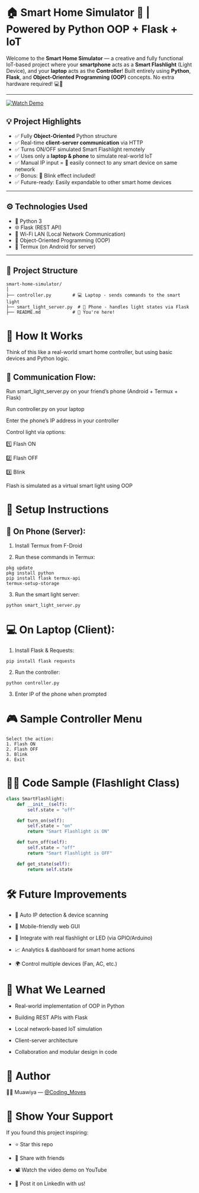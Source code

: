 # 🏠 Smart Home Simulator 🔦 | Powered by Python OOP + Flask + IoT

Welcome to the **Smart Home Simulator** — a creative and fully functional IoT-based project where your **smartphone** acts as a **Smart Flashlight** (Light Device), and your **laptop** acts as the **Controller**! Built entirely using **Python**, **Flask**, and **Object-Oriented Programming (OOP)** concepts. No extra hardware required! 💻📱

---
[![Watch Demo](thumbnail.jpg)](https://www.linkedin.com/posts/contactmuawia_python-oop-iot-activity-7317201126267777024-MT_F?utm_source=share&utm_medium=member_desktop&rcm=ACoAAE83puMB2usKBg0a3tbcCz_4_33IjoRwOfw)
## 💡 Project Highlights

- ✅ Fully **Object-Oriented** Python structure
- ✅ Real-time **client-server communication** via HTTP
- ✅ Turns ON/OFF simulated Smart Flashlight remotely
- ✅ Uses only a **laptop & phone** to simulate real-world IoT
- ✅ Manual IP input = 🔌 easily connect to any smart device on same network
- ✅ Bonus: 🔁 Blink effect included!
- ✅ Future-ready: Easily expandable to other smart home devices

---

## ⚙️ Technologies Used

- 🐍 Python 3
- 🌐 Flask (REST API)
- 📡 Wi-Fi LAN (Local Network Communication)
- 🧠 Object-Oriented Programming (OOP)
- 📱 Termux (on Android for server)

---

## 🧱 Project Structure

```
smart-home-simulator/
│
├── controller.py        # 💻 Laptop - sends commands to the smart light
├── smart_light_server.py  # 📱 Phone - handles light states via Flask
├── README.md            # 📘 You're here!
```
# 🚀 How It Works
Think of this like a real-world smart home controller, but using basic devices and Python logic.

## 🔁 Communication Flow:
Run smart_light_server.py on your friend’s phone (Android + Termux + Flask)

Run controller.py on your laptop

Enter the phone’s IP address in your controller

Control light via options:

 1️⃣ Flash ON

 2️⃣ Flash OFF

 3️⃣ Blink

Flash is simulated as a virtual smart light using OOP

# 🔧 Setup Instructions
## 📱 On Phone (Server):
1. Install Termux from F-Droid

2. Run these commands in Termux:
``` 
pkg update
pkg install python
pip install flask termux-api
termux-setup-storage
```
3. Run the smart light server:
``` 
python smart_light_server.py
```
# 💻 On Laptop (Client):
1. Install Flask & Requests:
```
pip install flask requests
```
2. Run the controller:
```
python controller.py
```
3. Enter IP of the phone when prompted

# 🎮 Sample Controller Menu
```
Select the action:
1. Flash ON
2. Flash OFF
3. Blink
4. Exit
```
# 👨‍💻 Code Sample (Flashlight Class)
```python
class SmartFlashlight:
    def __init__(self):
        self.state = "off"

    def turn_on(self):
        self.state = "on"
        return "Smart Flashlight is ON"

    def turn_off(self):
        self.state = "off"
        return "Smart Flashlight is OFF"

    def get_state(self):
        return self.state
```
# 🛠️ Future Improvements
- 📡 Auto IP detection & device scanning

- 📱 Mobile-friendly web GUI

- 📲 Integrate with real flashlight or LED (via GPIO/Arduino)

- 📈 Analytics & dashboard for smart home actions

- 🌍 Control multiple devices (Fan, AC, etc.)

# 🧠 What We Learned
- Real-world implementation of OOP in Python

- Building REST APIs with Flask

- Local network-based IoT simulation

- Client-server architecture

- Collaboration and modular design in code

# 🙋 Author
👨‍💻 Muawiya — <a href="https://www.youtube.com/@Coding_Moves" target="_blank">@Coding_Moves</a>

# 🌟 Show Your Support
If you found this project inspiring:

+ ⭐ Star this repo

+ 📢 Share with friends

+ 📽️ Watch the video demo on YouTube

+ 🔗 Post it on LinkedIn with us!










